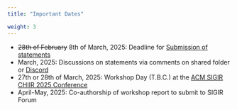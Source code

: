 ```yaml
---
title: "Important Dates"

weight: 3
---
```


- ~~28th of February~~ 8th of March, 2025: Deadline for [Submission of statements](../submission)
- March, 2025: Discussions on statements via comments on shared folder or [Discord](https://discord.gg/qKm3PXQcvJ)
- 27th or 28th of March, 2025: Workshop Day (T.B.C.) at the [ACM SIGIR CHIIR 2025 Conference](https://chiir2025.github.io/)
- April-May, 2025: Co-authorship of workshop report to submit to SIGIR Forum